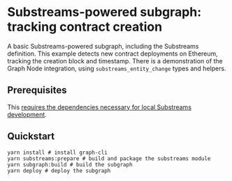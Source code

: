 # Substreams-powered subgraph: tracking contract creation

A basic Substreams-powered subgraph, including the Substreams definition. This example detects new
contract deployments on Ethereum, tracking the creation block and timestamp. There is a
demonstration of the Graph Node integration, using `substreams_entity_change` types and helpers.

## Prerequisites

This
[requires the dependencies necessary for local Substreams development](https://substreams.streamingfast.io/developers-guide/installation-requirements).

## Quickstart

```
yarn install # install graph-cli
yarn substreams:prepare # build and package the substreams module
yarn subgraph:build # build the subgraph
yarn deploy # deploy the subgraph
```
